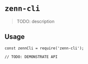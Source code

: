 # `zenn-cli`

> TODO: description

## Usage

```
const zennCli = require('zenn-cli');

// TODO: DEMONSTRATE API
```
